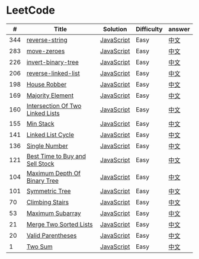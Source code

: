 # LeetCode

|#|Title|Solution|Difficulty|answer|
|--|----|--------|---------|-------|
|344| [reverse-string](https://leetcode-cn.com/problems/reverse-string/) | [JavaScript](./algorithms/javascript/344.reverse-string.js) | Easy| [中文](https://leetcode-cn.com/problems/reverse-string/solution/yong-es6-jie-gou-fu-zhi-zhi-jie-fan-zhuan-wei-zhi-/)|
|283| [move-zeroes](https://leetcode-cn.com/problems/move-zeroes/) | [JavaScript](./algorithms/javascript/283.move-zeroes.js) | Easy| [中文]()|
|226| [invert-binary-tree](https://leetcode-cn.com/problems/invert-binary-tree/) | [JavaScript](./algorithms/javascript/226.invert-binary-tree.js) | Easy| [中文]()|
|206| [reverse-linked-list](https://leetcode-cn.com/problems/reverse-linked-list/) | [JavaScript](./algorithms/javascript/206.reverse-linked-list.js) | Easy| [中文]()|
|198| [House Robber](https://leetcode-cn.com/problems/house-robber/) | [JavaScript](./algorithms/javascript/198.house-robber.js) | Easy| [中文](https://leetcode-cn.com/problems/house-robber/solution/hua-jie-suan-fa-198-da-jia-jie-she-by-guanpengchn/)|
|169| [Majority Element](https://leetcode-cn.com/problems/majority-element/) | [JavaScript](./algorithms/javascript/169.majority-element.js) | Easy| [中文](https://leetcode-cn.com/problems/majority-element/solution/qiu-zhong-shu-by-leetcode-2/)|
|160| [Intersection Of Two Linked Lists](https://leetcode-cn.com/problems/intersection-of-two-linked-lists/) | [JavaScript](./algorithms/javascript/160.intersection-of-two-linked-lists.js) | Easy| [中文](https://leetcode-cn.com/problems/intersection-of-two-linked-lists/solution/javascriptxiang-jiao-lian-biao-tu-jie-shuang-zhi-z/)|
|155| [Min Stack](https://leetcode-cn.com/problems/min-stack/) | [JavaScript](./algorithms/javascript/155.min-stack.js) | Easy| [中文](https://leetcode-cn.com/problems/min-stack/solution/javascript-zui-xiao-zhan-by-rhinoc/)|
|141| [Linked List Cycle](https://leetcode-cn.com/problems/linked-list-cycle/) | [JavaScript](./algorithms/javascript/141.linked-list-cycle.js) | Easy| [中文](https://leetcode-cn.com/problems/linked-list-cycle/solution/javascript-huan-xing-lian-biao-by-rhinoc/)|
|136| [Single Number](https://leetcode-cn.com/problems/single-number/) | [JavaScript](./algorithms/javascript/136.single-number.js) | Easy| [中文](https://leetcode-cn.com/problems/single-number/solution/hua-jie-suan-fa-136-zhi-chu-xian-yi-ci-de-shu-zi-b/)|
|121| [Best Time to Buy and Sell Stock](https://leetcode-cn.com/problems/best-time-to-buy-and-sell-stock/) | [JavaScript](./algorithms/javascript/121.best-time-to-buy-and-sell-stock.js) | Easy| [中文](https://leetcode-cn.com/problems/best-time-to-buy-and-sell-stock/solution/mai-mai-gu-piao-de-zui-jia-shi-ji-by-leetcode)|
|104| [Maximum Depth Of Binary Tree](https://leetcode-cn.com/problems/maximum-depth-of-binary-tree/) | [JavaScript](./algorithms/javascript/104.maximum-depth-of-binary-tree.js) | Easy| [中文](https://leetcode-cn.com/problems/maximum-depth-of-binary-tree/solution/hua-jie-suan-fa-104-er-cha-shu-de-zui-da-shen-du-b/)|
|101| [Symmetric Tree](https://leetcode-cn.com/problems/symmetric-tree/) | [JavaScript](./algorithms/javascript/101.symmetric-tree.js) | Easy| [中文](https://leetcode-cn.com/problems/symmetric-tree/solution/hua-jie-suan-fa-101-dui-cheng-er-cha-shu-by-guanpe/)|
|70| [Climbing Stairs](https://leetcode-cn.com/problems/climbing-stairs/) | [JavaScript](./algorithms/javascript/70.climbing-stairs.js) | Easy| [中文](https://leetcode-cn.com/problems/climbing-stairs/solution/pa-lou-ti-by-leetcode/)|
|53| [Maximum Subarray](https://leetcode-cn.com/problems/maximum-subarray/) | [JavaScript](./algorithms/javascript/53.maximum-subarray.js) | Easy| [中文](https://leetcode-cn.com/problems/maximum-subarray/solution/hua-jie-suan-fa-53-zui-da-zi-xu-he-by-guanpengchn/)|
|21| [Merge Two Sorted Lists](https://leetcode-cn.com/problems/merge-two-sorted-lists/) | [JavaScript](./algorithms/javascript/21.merge-two-sorted-lists.js) | Easy| [中文](https://leetcode-cn.com/problems/merge-two-sorted-lists/solution/hua-jie-suan-fa-21-he-bing-liang-ge-you-xu-lian-bi/)|
|20| [Valid Parentheses](https://leetcode.com/problems/valid-parentheses/) | [JavaScript](./algorithms/javascript/20.valid-parentheses.js) | Easy| [中文](https://leetcode-cn.com/problems/valid-parentheses/solution/you-xiao-de-gua-hao-by-leetcode/)|
|1| [Two Sum ](https://leetcode.com/problems/two-sum/) | [JavaScript](./algorithms/javascript/1.two-sum.js) | Easy| [中文](https://leetcode-cn.com/problems/two-sum/solution/liang-shu-zhi-he-by-leetcode-2/)|

